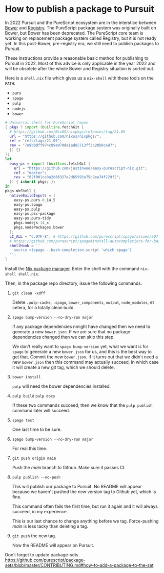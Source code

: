 # How to publish a package to Pursuit

In 2022 Pursuit and the PureScript ecosystem are in the interstice between 
[Bower](https://bower.io/) and 
[Registry](https://github.com/purescript/registry). The PureScript package system was originally built on Bower, but Bower 
has been deprecated. The PureScript core team is working on replacement package system called Registry, but it is not ready yet.
In this post-Bower, pre-registry era, we still need to publish packages to Pursuit.

These instructions provide a reasonable basic method for publishing to Pursuit in 2022.
Most of this advice is only applicable in the year 2022 and will be obsolete after the whole Bower and Registry situation is sorted out.

Here is a `shell.nix` file which gives us a `nix-shell` with these tools on the `PATH`:

* `purs`
* `spago`
* `pulp`
* `nodejs`
* `bower`

```nix
# Universal shell for PureScript repos
{ pkgs ? import (builtins.fetchGit {
  # https://github.com/NixOS/nixpkgs/releases/tag/21.05
  url = "https://github.com/nixos/nixpkgs/";
  ref = "refs/tags/21.05";
  rev = "7e9b0dff974c89e070da1ad85713ff3c20b0ca97";
  }) {}
}:
let
  easy-ps = import (builtins.fetchGit {
    url = "https://github.com/justinwoo/easy-purescript-nix.git";
    ref = "master";
    rev = "82f901ce0a2d86327e2d65993a75c2ea74f229f2";
  }) { inherit pkgs; };
in
pkgs.mkShell {
  nativeBuildInputs = [
    easy-ps.purs-0_14_5
    easy-ps.spago
    easy-ps.pulp
    easy-ps.psc-package
    easy-ps.purs-tidy
    pkgs.nodejs-14_x
    pkgs.nodePackages.bower
  ];
  LC_ALL = "C.UTF-8"; # https://github.com/purescript/spago/issues/507
  # https://github.com/purescript/spago#install-autocompletions-for-bash
  shellHook = ''
    source <(spago --bash-completion-script `which spago`)
  '';
}
```

Install the [Nix package manager](https://nixos.org/download.html). Enter the shell with the command `nix-shell shell.nix`.

Then, in the package repo directory, issue the following commands.

1. `git clean -xdff`

    Delete `.pulp-cache`, `.spago`, `bower_components`, `output`, `node_modules`, et cetera, for a totally clean build.

2. `spago bump-version --no-dry-run major`

    If any package dependencies nmight have changed then we need to generate a new `bower.json`. If we are sure that no package
    dependencies changed then we can skip this step.
    
    We don't really want to `spago bump-version` yet, what we want is for `spago` to generate a new `bower.json` for us,
    and this is the best way to get that. Commit the new `bower.json`. If it turns out that we didn't need a 
    new `bower.json` then this command may actually succeed, in which case it will create a new git tag, which we should delete.

3. `bower install`

    `pulp` will need the bower dependencies installed.

4. `pulp build` `pulp docs`

    If these two commands succeed, then we know that the `pulp publish` command 
    later will succeed.

5. `spago test`

    One last time to be sure.

6. `spago bump-version --no-dry-run major`

    For real this time.

7. `git push origin main` 

     Push the *main* branch to Github. Make sure it passes CI.

8. `pulp publish --no-push`

    This will publish our package to Pursuit. No README will appear because we haven't pushed the new version tag to Github yet, which is fine.

    This command often fails the first time, but run it again and it will always succeed, in my experience.

    This is our last chance to change anything before we tag. Force-pushing *main* is less tacky than deleting a tag.

10. `git push` the new tag.

    Now the README will appear on Pursuit.

Don’t forget to update package-sets. https://github.com/purescript/package-sets/blob/master/CONTRIBUTING.md#how-to-add-a-package-to-the-set

